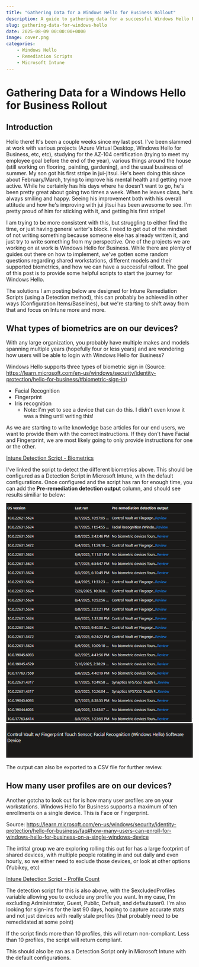 ```yaml
---
title: "Gathering Data for a Windows Hello for Business Rollout"
description: A guide to gathering data for a successful Windows Hello For Business rollout using Microsoft Intune detection scripts.
slug: gathering-data-for-windows-hello
date: 2025-08-09 00:00:00+0000
image: cover.png
categories:
    - Windows Hello
    - Remediation Scripts
    - Microsoft Intune
---
```


# Gathering Data for a Windows Hello for Business Rollout

## Introduction

Hello there! It's been a couple weeks since my last post. I've been slammed at work with various projects (Azure Virtual Desktop, Windows Hello for Business, etc, etc), studying for the AZ-104 certification (trying to meet my employee goal before the end of the year), various things around the house (still working on flooring, painting, gardening), and the usual business of summer. My son got his first stripe in jui-jitsui. He's been doing this since about February/March, trying to improve his mental health and getting more active. While he certainly has his days where he doesn't want to go, he's been pretty great about going two times a week. When he leaves class, he's always smiling and happy. Seeing his improvement both with his overall attitude and how he's improving with jui jitsui has been awesome to see. I'm pretty proud of him for sticking with it, and getting his first stripe!

I am trying to be more consistent with this, but struggling to either find the time, or just having general writer's block. I need to get out of the mindset of not writing something because someone else has already written it, and just try to write something from my perspective. One of the projects we are working on at work is Windows Hello for Business. While there are plenty of guides out there on how to implement, we've gotten some random questions regarding shared workstations, different models and their supported biometrics, and how we can have a successful rollout. The goal of this post is to provide some helpful scripts to start the journey for Windows Hello.

The solutions I am posting below are designed for Intune Remediation Scripts (using a Detection method), this can probably be achieved in other ways (Configuration Items/Baselines), but we're starting to shift away from that and focus on Intune more and more.

##  What types of biometrics are on our devices?

With any large organization, you probably have multiple makes and models spanning multiple years (hopefully four or less years) and are wondering how users will be able to login with Windows Hello for Business?

Windows Hello supports three types of biometric sign in (Source: https://learn.microsoft.com/en-us/windows/security/identity-protection/hello-for-business/#biometric-sign-in)
- Facial Recognition
- Fingerprint
- Iris recognition
  - Note: I'm yet to see a device that can do this. I didn't even know it was a thing until writing this!

As we are starting to write knowledge base articles for our end users, we want to provide them with the correct instructions. If they don't have Facial and Fingerprint, we are most likely going to only provide instructions for one or the other.

[Intune Detection Script - Biometrics](https://github.com/Pacers31Colts18/Intune/blob/main/RemediationScripts/Detection-WindowsHelloForBusiness-BiometricDevices.ps1)

I've linked the script to detect the different biometrics above. This should be configured as a Detection Script in Microsoft Intune, with the default configurations. Once configured and the script has ran for enough time, you can add the **Pre-remediation detection output** column, and should see results similiar to below:

![Biometric data](biometrics.png)
![Biometric Data Review](biometrics2.png)

The output can also be exported to a CSV file for further review.

## How many user profiles are on our devices?

Another gotcha to look out for is how many user profiles are on your workstations. Windows Hello for Business supports a maximum of ten enrollments on a single device. This is Face or Fingerprint.

Source: https://learn.microsoft.com/en-us/windows/security/identity-protection/hello-for-business/faq#how-many-users-can-enroll-for-windows-hello-for-business-on-a-single-windows-device

The intital group we are exploring rolling this out for has a large footprint of shared devices, with multiple people rotating in and out daily and even hourly, so we either need to exclude those devices, or look at other options (Yubikey, etc)

[Intune Detection Script - Profile Count](https://github.com/Pacers31Colts18/Intune/blob/main/RemediationScripts/Detection-WindowsHelloForBusiness-ProfileCount.ps1)

The detection script for this is also above, with the $excludedProfiles variable allowing you to exclude any profile you want. In my case, I'm excluding Administrator, Guest, Public, Default, and defaultuser0. I'm also looking for sign-ins for the last 90 days, hoping to capture accurate stats and not just devices with really stale profiles (that probably need to be remedidated at some point)

If the script finds more than 10 profiles, this will return non-compliant. Less than 10 profiles, the script will return compliant.

This should also be ran as a Detection Script only in Microsoft Intune with the default configurations.


